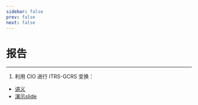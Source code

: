 ```yaml
---
sidebar: false
prev: false
next: false
---
```


# 报告

---

1. 利用 CIO 进行 ITRS-GCRS 变换：
- [讲义](/lecture/cio)
- [演示slide](https://jingliangwei.github.io/blog/lecture/cio/slide.html#/)

